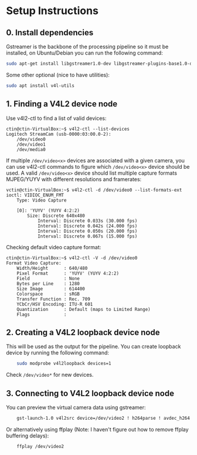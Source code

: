 # Setup Instructions

## 0. Install dependencies

Gstreamer is the backbone of the processing pipeline so it must be installed, on Ubuntu/Debian you can run the following command:

```bash
sudo apt-get install libgstreamer1.0-dev libgstreamer-plugins-base1.0-dev libgstreamer-plugins-bad1.0-dev gstreamer1.0-plugins-base gstreamer1.0-plugins-good gstreamer1.0-plugins-bad gstreamer1.0-plugins-ugly gstreamer1.0-libav gstreamer1.0-tools gstreamer1.0-x gstreamer1.0-alsa gstreamer1.0-gl gstreamer1.0-gtk3 gstreamer1.0-qt5 gstreamer1.0-pulseaudio
```

Some other optional (nice to have utilities):

```bash
sudo apt install v4l-utils
```

## 1. Finding a V4L2 device node

Use v4l2-ctl to find a list of valid devices:

```console
ctin@ctin-VirtualBox:~$ v4l2-ctl --list-devices
Logitech StreamCam (usb-0000:03:00.0-2):
    /dev/video0
    /dev/video1
    /dev/media0
```

If multiple `/dev/video<x>` devices are associated with a given camera, you can use v4l2-ctl commands to figure which `/dev/video<x>` device should be used.
A valid `/dev/video<x>` device should list multiple capture formats MJPEG/YUYV with different resolutions and framerates:

```console
vctin@ctin-VirtualBox:~$ v4l2-ctl -d /dev/video0 --list-formats-ext
ioctl: VIDIOC_ENUM_FMT
    Type: Video Capture

    [0]: 'YUYV' (YUYV 4:2:2)
        Size: Discrete 640x480
            Interval: Discrete 0.033s (30.000 fps)
            Interval: Discrete 0.042s (24.000 fps)
            Interval: Discrete 0.050s (20.000 fps)
            Interval: Discrete 0.067s (15.000 fps)
```

Checking default video capture format:

```console
ctin@ctin-VirtualBox:~$ v4l2-ctl -V -d /dev/video0
Format Video Capture:
    Width/Height      : 640/480
    Pixel Format      : 'YUYV' (YUYV 4:2:2)
    Field             : None
    Bytes per Line    : 1280
    Size Image        : 614400
    Colorspace        : sRGB
    Transfer Function : Rec. 709
    YCbCr/HSV Encoding: ITU-R 601
    Quantization      : Default (maps to Limited Range)
    Flags             : 
```

## 2. Creating a V4L2 loopback device node

This will be used as the output for the pipeline. You can create loopback device by running the following command:

```bash
    sudo modprobe v4l2loopback devices=1
```

Check `/dev/video*` for new devices.

## 3. Connecting to V4L2 loopback device node

You can preview the virtual camera data using gstreamer:

```bash
    gst-launch-1.0 v4l2src device=/dev/video2 ! h264parse ! avdec_h264 ! videoconvert ! autovideosink sync=false
```

Or alternatively using ffplay (Note: I haven't figure out how to remove ffplay buffering delays): 

```bash
    ffplay /dev/video2
```